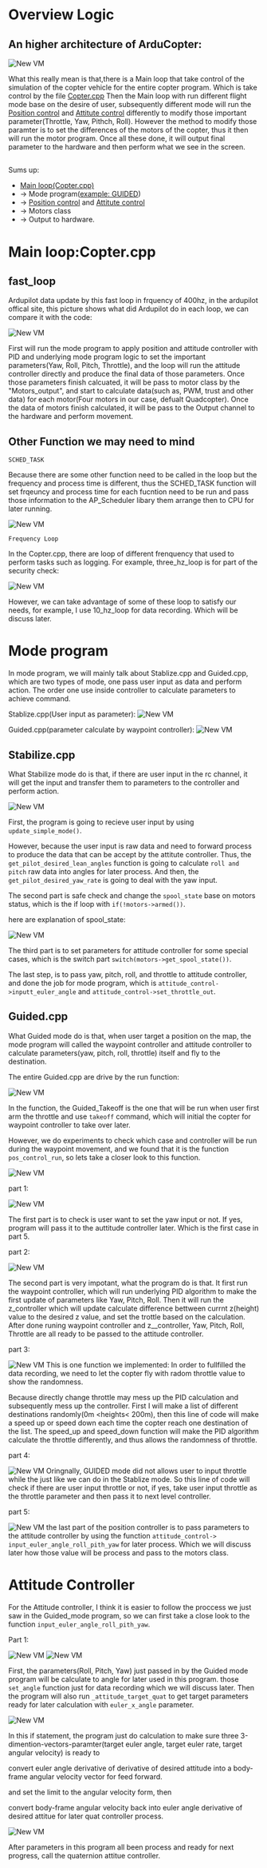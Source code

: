 # Overview Logic

## An higher architecture of ArduCopter:
![New VM](./pics/copter-architecture.png)

What this really mean is that,there is a Main loop that take control of the simulation of the copter vehicle for the entire copter program. Which is take control by the file [Copter.cpp](https://github.com/xpan11/Arducopter/blob/master/ArduCopter/Copter.cpp) Then the Main loop with run different flight mode base on the desire of user, subsequently different mode will run the [Position control](https://github.com/xpan11/Arducopter/blob/master/libraries/AC_AttitudeControl/AC_PosControl.cpp) and [Attitute control](https://github.com/xpan11/Arducopter/blob/master/libraries/AC_AttitudeControl/AC_AttitudeControl.cpp) differently to modify those important parameter(Throttle, Yaw, Pithch, Roll). However the method to modify those paramter is to set the differences of the motors of the copter, thus it then will run the motor program. Once all these done, it will output final parameter to the hardware and then perform what we see in the screen.

## 

Sums up: 

- [Main loop(Copter.cpp)](https://github.com/xpan11/Arducopter/blob/master/ArduCopter/Copter.cpp)
- -> Mode program([example: GUIDED](https://github.com/xpan11/Arducopter/blob/master/ArduCopter/mode_guided.cpp)) 
- -> [Position control](https://github.com/xpan11/Arducopter/blob/master/libraries/AC_AttitudeControl/AC_PosControl.cpp) and [Attitute control](https://github.com/xpan11/Arducopter/blob/master/libraries/AC_AttitudeControl/AC_AttitudeControl.cpp) 
- -> Motors class 
- -> Output to hardware.

# Main loop:Copter.cpp

## fast_loop

Ardupilot data update by this fast loop in frquency of 400hz, in the ardupilot offical site, this picture shows what did Ardupilot do in each loop, we can compare it with the code:

![New VM](./pics/fastloops.png)

First will run the mode program to apply position and attitude controller with PID and underlying mode program logic to set the important parameters(Yaw, Roll, Pitch, Throttle), and the loop will run the attitude controller directly  and produce the final data of those parameters. Once those parameters finish calcuated, it will be pass to motor class by the "Motors_output", and start to calculate data(such as, PWM, trust and other data) for each motor(Four motors in our case, defualt Quadcopter). Once the data of motors finish calculated, it will be pass to the Output channel to the hardware and perform movement.

## Other Function we may need to mind

`SCHED_TASK`

Because there are some other function need to be called in the loop but the frequency and process time is different, thus the SCHED_TASK function will set frqeuncy and process time for each fucntion need to be run and pass those information to the AP_Scheduler libary them arrange then to CPU for later running.

![New VM](./pics/sche.png)


`Frequency Loop`

In the Copter.cpp, there are loop of different frenquency that used to perform tasks such as logging. For example, three_hz_loop is for part of the security check:

![New VM](./pics/three.png)

However, we can take advantage of some of these loop to satisfy our needs, for example, I use 10_hz_loop for data recording. Which will be discuss later.

# Mode program

In mode program, we will mainly talk about Stablize.cpp and Guided.cpp, which are two types of mode, one pass user input as data and perform action. The order one use inside controller to calculate parameters to achieve command.

Stablize.cpp(User input as parameter):
![New VM](./pics/manual.png)

Guided.cpp(parameter calculate by waypoint controller):
![New VM](./pics/auto.png)



## Stabilize.cpp

What Stabilize mode do is that, if there are user input in the rc channel, it will get the input and transfer them to parameters to the controller and perform action.


![New VM](./pics/st.png)

First, the program is going to recieve user input by using `update_simple_mode()`. 

However, because the user input is raw data and need to forward process to produce the data that can be accept by the attitute controller. Thus, the `get_pilot_desired_lean_angles` function is going to calculate `roll and pitch` raw data into angles for later process. And then, the `get_pilot_desired_yaw_rate` is going to deal with the yaw input. 

The second part is safe check and change the `spool_state` base on motors status, which is the if loop with `if(!motors->armed())`.

here are explanation of spool_state:

![New VM](./pics/spool.png)

The third part is to set parameters for attitude controller for some special cases, which is the switch part `switch(motors->get_spool_state())`.

The last step, is to pass yaw, pitch, roll, and throttle to attitude controller, and done the job for mode program, which is `attitude_control->inputt_euler_angle` and `attitude_control->set_throttle_out`.

## Guided.cpp

What Guided mode do is that, when user target a position on the map, the mode program will called the waypoint controller and attitude controller to calculate parameters(yaw, pitch, roll, throttle) itself and fly to the destination.

The entire Guided.cpp are drive by the run function:

![New VM](./pics/guided.png)

In the function, the Guided_Takeoff is the one that will be run when user first arm the throttle and use `takeoff` command, which will initial the copter for waypoint controller to take over later.

However, we do experiments to check which case and controller will be run during the waypoint movement, and we found that it is the function `pos_control_run`, so lets take a closer look to this function.

![New VM](./pics/pr.png)

part 1:

![New VM](./pics/prp1.png)

The first part is to check is user want to set the yaw input or not. If yes, program will pass it to the auttitude controller later. Which is the first case in part 5.


part 2:

![New VM](./pics/prp2.png)

The second part is very impotant, what the program do is that. It first run the waypoint controller, which will run underlying PID algorithm to make the first update of parameters like Yaw, Pitch, Roll. Then it will run the z_controller which will update calculate difference bettween currnt z(height) value to the desired z value, and set the trottle based on the calculation. After done runing waypoint controller and z__controller, Yaw, Pitch, Roll, Throttle are all ready to be passed to the attitude controller.

part 3:

![New VM](./pics/prp3.png)
This is one function we implemented: In order to fullfilled the data recording, we need to let the copter fly with radom throttle value to show the randomness. 

Because directly change throttle may mess up the PID calculation and subsequently mess up the controller. First I will make a list of different destinations randomly(0m <heights< 200m), then this line of code will make a speed up or speed down each time the copter reach one destination of the list. The speed_up and speed_down function will make the PID algorithm calculate the throttle differently, and thus allows the randomness of throttle.

part 4:

![New VM](./pics/prp4.png)
Oringnally, GUIDED mode did not allows user to input throttle while the just like we can do in the Stablize mode. So this line of code will check if there are user input throttle or not, if yes, take user input throttle as the throttle parameter and then pass it to next level controller.

part 5:

![New VM](./pics/prp5.png)
the last part of the position controller is to pass parameters to the attitude controller by using the function `attitude_control-> input_euler_angle_roll_pith_yaw` for later process. Which we will discuss later how those value will be process and pass to the motors class.



# Attitude Controller

For the Attitude controller, I think it is easier to follow the proccess we just saw in the Guided_mode program, so we can first take a close look to the function `input_euler_angle_roll_pith_yaw`.

Part 1:

![New VM](./pics/atp1.png)
![New VM](./pics/atp2.png)

First, the parameters(Roll, Pitch, Yaw) just passed in by the Guided mode program will be calculate to angle for later used in this program. those `set_angle` function just for data recording which we will discuss later. Then the program will also run `_attitude_target_quat` to get target parameters ready for later calculation with `euler_x_angle` parameter.

![New VM](./pics/atp3.png)

In this if statement, the program just do calculation to make sure three 3-dimention-vectors-paramter(target euler angle, target euler rate, target angular velocity) is ready to 

convert euler angle derivative of derivative of desired attitude into a body-frame angular velocity vector for feed forward.

and set the limit to the angular velocity form, then

convert body-frame angular velocity back into euler angle derivative of desired attitue for later quat controller process.

![New VM](./pics/atp4.png)

After parameters in this program all been process and ready for next progress, call the quaternion attitue controller. 
















